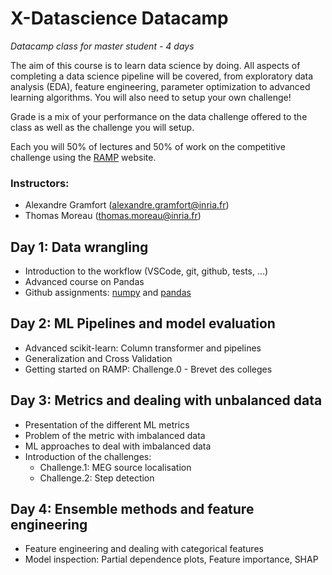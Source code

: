 # X-Datascience Datacamp

*Datacamp class for master student - 4 days*

The aim of this course is to learn data science by doing. All aspects of completing a data science pipeline will be covered, from exploratory data analysis (EDA), feature engineering, parameter optimization to advanced learning algorithms. You will also need to setup your own challenge!

Grade is a mix of your performance on the data challenge offered to the class as well as the challenge you will setup.

Each you will 50% of lectures and 50% of work on the competitive challenge using the [RAMP](https://ramp.studio/) website.

### Instructors:

- Alexandre Gramfort (alexandre.gramfort@inria.fr)
- Thomas Moreau (thomas.moreau@inria.fr)

## Day 1: Data wrangling

- Introduction to the workflow (VSCode, git, github, tests, ...)
- Advanced course on Pandas
- Github assignments: [numpy](https://github.com/x-datascience-datacamp/datacamp-assignment1) and [pandas](https://github.com/x-datascience-datacamp/datacamp-assignment-pandas)

## Day 2: ML Pipelines and model evaluation

- Advanced scikit-learn: Column transformer and pipelines
- Generalization and Cross Validation
- Getting started on RAMP: Challenge.0 - Brevet des colleges

## Day 3: Metrics and dealing with unbalanced data

- Presentation of the different ML metrics
- Problem of the metric with imbalanced data
- ML approaches to deal with imbalanced data
- Introduction of the challenges:
    * Challenge.1: MEG source localisation
    * Challenge.2: Step detection

## Day 4: Ensemble methods and feature engineering

- Feature engineering and dealing with categorical features
- Model inspection: Partial dependence plots, Feature importance, SHAP

